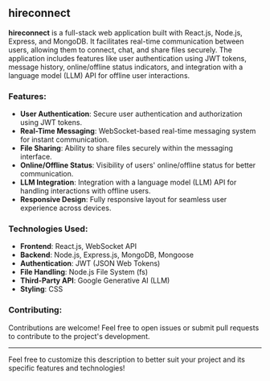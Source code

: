 ## hireconnect

**hireconnect** is a full-stack web application built with React.js, Node.js, Express, and MongoDB. It facilitates real-time communication between users, allowing them to connect, chat, and share files securely. The application includes features like user authentication using JWT tokens, message history, online/offline status indicators, and integration with a language model (LLM) API for offline user interactions.

### Features:
- **User Authentication**: Secure user authentication and authorization using JWT tokens.
- **Real-Time Messaging**: WebSocket-based real-time messaging system for instant communication.
- **File Sharing**: Ability to share files securely within the messaging interface.
- **Online/Offline Status**: Visibility of users' online/offline status for better communication.
- **LLM Integration**: Integration with a language model (LLM) API for handling interactions with offline users.
- **Responsive Design**: Fully responsive layout for seamless user experience across devices.

### Technologies Used:
- **Frontend**: React.js, WebSocket API
- **Backend**: Node.js, Express.js, MongoDB, Mongoose
- **Authentication**: JWT (JSON Web Tokens)
- **File Handling**: Node.js File System (fs)
- **Third-Party API**: Google Generative AI (LLM)
- **Styling**: CSS

### Contributing:
Contributions are welcome! Feel free to open issues or submit pull requests to contribute to the project's development.

---

Feel free to customize this description to better suit your project and its specific features and technologies!
